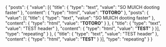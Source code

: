 {
	"posts": {
		"value": [{
			"title": {
				"type": "text",
				"value": "SO MUICH dooting faster"
			},
			"content": {
				"type": "html",
				"value": "<strong>TOTORO</strong>"
			},
			"posts": {
				"value": [{
					"title": {
						"type": "text",
						"value": "SO MUICH dooting faster"
					},
					"content": {
						"type": "html",
						"value": "<strong>TOTORO</strong>"
					}
				}, {
					"title": {
						"type": "text",
						"value": "TEST header"
					},
					"content": {
						"type": "html",
						"value": "<strong>TEST</strong>"
					}
				}],
				"type": "repeating"
			}
		}, {
			"title": {
				"type": "text",
				"value": "TEST header"
			},
			"content": {
				"type": "html",
				"value": "<strong>TEST</strong>"
			}
		}],
		"type": "repeating"
	}
}
